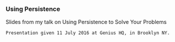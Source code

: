 ### Using Persistence

Slides from my talk on Using Persistence to Solve Your Problems


```
Presentation given 11 July 2016 at Genius HQ, in Brooklyn NY.
```
